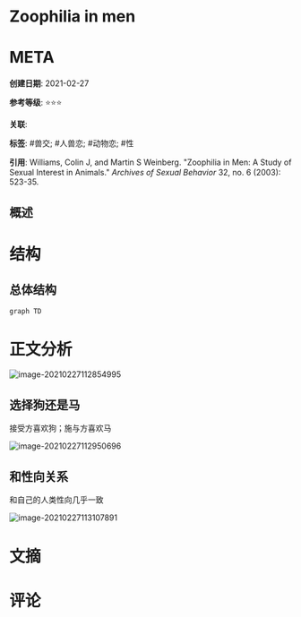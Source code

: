 # Zoophilia in men

# META

**创建日期**: 2021-02-27

**参考等级**: ⭐⭐⭐

**关联**: 

**标签**: #兽交; #人兽恋; #动物恋; #性

**引用**: Williams, Colin J, and Martin S Weinberg. "Zoophilia in Men: A Study of Sexual Interest in Animals." *Archives of Sexual Behavior* 32, no. 6 (2003): 523-35.

## 概述


# 结构

## 总体结构

```mermaid
graph TD

```

# 正文分析

![image-20210227112854995](https://typora-picgo-bed.oss-cn-beijing.aliyuncs.com/image-20210227112854995.png)

## 选择狗还是马

接受方喜欢狗；施与方喜欢马

![image-20210227112950696](https://typora-picgo-bed.oss-cn-beijing.aliyuncs.com/image-20210227112950696.png)

## 和性向关系

和自己的人类性向几乎一致

![image-20210227113107891](https://typora-picgo-bed.oss-cn-beijing.aliyuncs.com/image-20210227113107891.png)

# 文摘

# 评论
